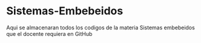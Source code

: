 # Sistemas-Embebeidos
Aqui se almacenaran todos los codigos de la materia Sistemas embebeidos que el docente requiera en GitHub
